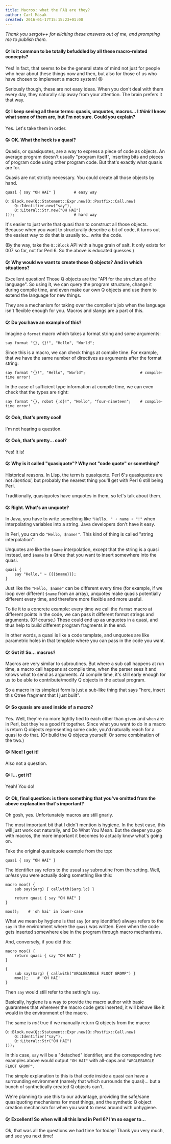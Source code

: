 ```yaml
---
title: Macros: what the FAQ are they?
author: Carl Mäsak
created: 2016-01-17T15:15:23+01:00
---
```

*Thank you sergot++ for eliciting these answers out of me, and prompting me to
publish them.*

#### Q: Is it common to be totally befuddled by all these macro-related concepts?

Yes! In fact, that seems to be the general state of mind not just for people
who hear about these things now and then, but also for those of us who have
chosen to implement a macro system! 😝

Seriously though, these are not easy ideas. When you don't deal with them every
day, they naturally slip away from your attention. The brain prefers it that
way.

#### Q: I keep seeing all these terms: quasis, unquotes, macros... I *think* I know what some of them are, but I'm not sure. Could you explain?

Yes. Let's take them in order.

#### Q: OK. What the heck is a quasi?

Quasis, or quasiquotes, are a way to express a piece of code as objects. An
average program doesn't usually "program itself", inserting bits and pieces of
program code using other program code. But that's exactly what quasis are for.

Quasis are not strictly necessary. You could create all those objects by hand.

    quasi { say "OH HAI" }        # easy way

    Q::Block.new(Q::Statement::Expr.new(Q::Postfix::Call.new(
        Q::Identifier.new("say"),
        Q::Literal::Str.new("OH HAI")
    )));                          # hard way

It's easier to just write that quasi than to construct all those objects.
Because when you want to structurally describe a bit of code, it turns out the
easiest way to do that is usually to... write the code.

(By the way, take the `Q::Block` API with a huge grain of salt. It only exists
for 007 so far, not for Perl 6. So the above is educated guesses.)

#### Q: Why would we want to create those Q objects? And in which situations?

Excellent question! Those Q objects are the "API for the structure of the
language". So using it, we can query the program structure, change it during
compile time, and even make our own Q objects and use them to extend the
language for new things.

They are a mechanism for taking over the compiler's job when the language isn't
flexible enough for you. Macros and slangs are a part of this.

#### Q: Do you have an example of this?

Imagine a `format` macro which takes a format string and some arguments:

    say format "{}, {}!", "Hello", "World";

Since this is a macro, we can check things at compile time. For example, that
we have the same number of directives as arguments after the format string:

    say format "{}!", "Hello", "World";                        # compile-time error!

In the case of sufficient type information at compile time, we can even check
that the types are right:

    say format "{}, robot {:d}!", "Hello", "four-nineteen";    # compile-time error!

#### Q: Ooh, that's pretty cool!

I'm not hearing a question.

#### Q: Ooh, that's pretty... cool?

Yes! It is!

#### Q: Why is it called "quasiquote"? Why not "code quote" or something?

Historical reasons. In Lisp, the term is quasiquote. Perl 6's quasiquotes are
not *identical*, but probably the nearest thing you'll get with Perl 6 still
being Perl.

Traditionally, quasiquotes have unquotes in them, so let's talk about them.

#### Q: Right. What's an unquote?

In Java, you have to write something like `"Hello, " + name + "!"` when
interpolating variables into a string. Java developers don't have it easy.

In Perl, you can do `"Hello, $name!"`. This kind of thing is called "string
interpolation".

Unquotes are like the `$name` interpolation, except that the string is a quasi
instead, and `$name` is a Qtree that you want to insert somewhere into the quasi.

    quasi {
        say "Hello," ~ {{{$name}}};
    }

Just like the `"Hello, $name"` can be different every time (for example, if we
loop over different `$name` from an array), unquotes make quasis potentially
different every time, and therefore more flexible and more useful.

To tie it to a concrete example: every time we call the `format` macro at
different points in the code, we can pass it different format strings and
arguments. (Of course.) These could end up as unquotes in a quasi, and thus
help to build different program fragments in the end.

In other words, a quasi is like a code template, and unquotes are like
parametric holes in that template where you can pass in the code you want.

#### Q: Got it! So... macros?

Macros are very similar to subroutines. But where a sub call happens at run
time, a macro call happens at compile time, when the parser sees it and knows
what to send as arguments. At compile time, it's still early enough for us to
be able to contribute/modify Q objects in the actual program.

So a macro in its simplest form is just a sub-like thing that says "here,
insert this Qtree fragment that I just built".

#### Q: So quasis are used inside of a macro?

Yes. Well, they're no more tightly tied to each other than `given` and `when`
are in Perl, but they're a good fit together. Since what you want to do in a
macro is return Q objects representing some code, you'd naturally reach for a
quasi to do that. (Or build the Q objects yourself. Or some combination of the
two.)

#### Q: Nice! I get it!

Also not a question.

#### Q: I... get it?

Yeah! You do!

#### Q: Ok, final question: is there something that you've omitted from the above explanation that's important?

Oh gosh, yes. Unfortunately macros are still gnarly.

The most important bit that I didn't mention is hygiene. In the best case, this
will just work out naturally, and Do What You Mean. But the deeper you go with
macros, the more important it becomes to actually know what's going on.

Take the original quasiquote example from the top:

    quasi { say "OH HAI" }

The identifier `say` refers to the usual `say` subroutine from the setting.
Well, *unless* you were actually doing something like this:

    macro moo() {
        sub say($arg) { callwith($arg.lc) }
        
        return quasi { say "OH HAI" }
    }
    
    moo();    # 'oh hai' in lower-case

What we mean by hygiene is that `say` (or any identifier) always refers to the
`say` in the environment where the `quasi` was written. Even when the code gets
inserted somewhere else in the program through macro mechanisms.

And, conversely, if you did this:

    macro moo() {
        return quasi { say "OH HAI" }
    }
    
    {
        sub say($arg) { callwith("ARGLEBARGLE FLOOT GROMP") }
        moo();    # 'OH HAI'
    }

Then `say` would still refer to the setting's `say`.

Basically, hygiene is a way to provide the macro author with basic guarantees
that wherever the macro code gets inserted, it will behave like it would in the
environment of the macro.

The same is *not* true if we manually return Q objects from the macro:

    Q::Block.new(Q::Statement::Expr.new(Q::Postfix::Call.new(
        Q::Identifier("say"),
        Q::Literal::Str("OH HAI")
    )));

In this case, `say` will be a "detached" identifier, and the corresponding two
examples above would output `"OH HAI"` with all-caps and `"ARGLEBARGLE FLOOT
GROMP"`.

The simple explanation to this is that code inside a quasi can have a
surrounding environment (namely that which surrounds the quasi)... but a bunch
of synthetically created Q objects can't.

We're planning to use this to our advantage, providing the safe/sane
quasiquoting mechanisms for most things, and the synthetic Q object creation
mechanism for when you want to mess around with unhygiene.

#### Q: Excellent! So when will all this land in Perl 6? I'm so eager to...

Ok, that was all the questions we had time for today! Thank you very much, and
see you next time!
